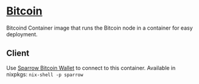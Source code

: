 # [Bitcoin](https://github.com/niki-on-github/bitcoind-container)

Bitcoind Container image that runs the Bitcoin node in a container for easy deployment.

## Client

Use [Sparrow Bitcoin Wallet](https://github.com/sparrowwallet/sparrow) to connect to this container. Available in nixpkgs: `nix-shell -p sparrow`
